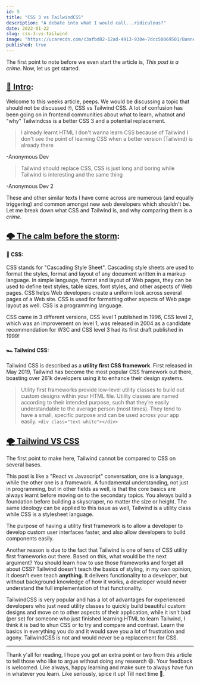```yaml
---
id: 5
title: "CSS 3 vs TailwindCSS"
description: "A debate into what I would call...ridiculous?"
date: 2022-01-22
slug: css-3-vs-tailwind
image: "https://ucarecdn.com/c3afbd82-12ad-4913-930e-7dcc50069501/Banner3.png"
published: true
---
```


The first point to note before we even start the article is, *This post is a crime*. Now, let us get started.

## <u>🔰 Intro</u>:

Welcome to this weeks article, peeps. We would be discussing a topic that should not be discussed 🙄, CSS vs Tailwind CSS. A lot of confusion has been going on in frontend communities about what to learn, whatnot and "why" Tailwindcss is a better CSS 3 and a potential replacement.

> I already learnt HTML
> I don't wanna learn CSS because of Tailwind
> I don't see the point of learning CSS when a better version (Tailwind) is already there

-Anonymous Dev

> Tailwind should replace CSS, CSS is just long and boring while Tailwind is interesting and the same thing

-Anonymous Dev 2

These and other similar texts I have come across are numerous (and equally triggering) and common amongst new web developers which shouldn't be. Let me break down what CSS and Tailwind is, and why comparing them is a *crime*.

## <u>🌩 The calm before the storm</u>:

#### **🚀 CSS:**

CSS stands for "Cascading Style Sheet". Cascading style sheets are used to format the styles, format and layout of any document written in a markup language. In simple language, format and layout of Web pages, they can be used to define text styles, table sizes, font styles, and other aspects of Web pages. CSS helps Web developers create a uniform look across several pages of a Web site. CSS is used for formatting other aspects of Web page layout as well. CSS is a programming language.

CSS came in 3 different versions, CSS level 1 published in 1996, CSS level 2, which was an improvement on level 1, was released in 2004 as a candidate recommendation for W3C and CSS level 3 had its first draft published in 1999!

#### **🏎 Tailwind CSS:**

Tailwind CSS is described as a **utility first CSS framework**. First released in May 2019, Tailwind has become the most popular CSS framework out there, boasting over 261k developers using it to enhance their design systems.

> Utility first frameworks provide low-level utility classes to build out custom designs within your HTML file. Utility classes are named according to their intended purpose, such that they’re easily understandable to the average person (most times). They tend to have a small, specific purpose and can be used across your app easily.
`<div class="text-white"></div>`

## <u>🌪 Tailwind VS CSS</u>

The first point to make here, Tailwind cannot be compared to CSS on several bases. 

This post is like a "React vs Javascript" conversation, one is a language, while the other one is a framework. A fundamental understanding, not just in programming, but in other fields as well, is that the core basics are always learnt before moving on to the secondary topics. You always build a foundation before building a skyscraper, no matter the size or height. The same ideology can be applied to this issue as well, Tailwind is a utility class while CSS is a stylesheet language. 

The purpose of having a utility first framework is to allow a developer to develop custom user interfaces faster, and also allow developers to build components easily. 

Another reason is due to the fact that Tailwind is one of tens of CSS utility first frameworks out there. Based on this, what would be the next argument? You should learn how to use those frameworks and forget all about CSS? Tailwind doesn't teach the basics of styling, in my own opinion, it doesn't even teach **anything**. It delivers functionality to a developer, but without background knowledge of how it works, a developer would never understand the full implementation of that functionality.

TailwindCSS is very popular and has a lot of advantages for experienced developers who just need utility classes to quickly build beautiful custom designs and move on to other aspects of their application, while it isn't bad (per se) for someone who just finished learning HTML to learn Tailwind, I think it is bad to shun CSS or to try and compare and contrast. Learn the basics in everything you do and it would save you a lot of frustration and agony. TailwindCSS is not and would never be a replacement for CSS.

---

Thank y'all for reading, I hope you got an extra point or two from this article to tell those who like to argue without doing any research 😄. Your feedback is welcomed. Like always, happy learning and make sure to always have fun in whatever you learn. Like seriously, spice it up! Till next time 👋.

